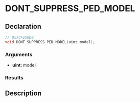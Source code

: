 # DONT_SUPPRESS_PED_MODEL

## Declaration
```cpp
// 0x7CF256D0
void DONT_SUPPRESS_PED_MODEL(uint model);
```

### Arguments
- **uint:** model

### Results

## Description
